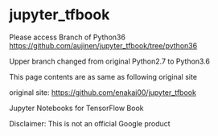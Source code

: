 # jupyter_tfbook

Please access Branch of Python36<BR>
https://github.com/aujinen/jupyter_tfbook/tree/python36

Upper branch changed from original Python2.7 to Python3.6

This page contents are as same as following original site

original site:
https://github.com/enakai00/jupyter_tfbook

Jupyter Notebooks for TensorFlow Book

Disclaimer: This is not an official Google product

